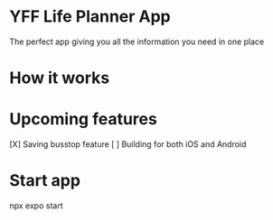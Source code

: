 # YFF Life Planner App
The perfect app giving you all the information you need in one place

# How it works


# Upcoming features
[X] Saving busstop feature
[ ] Building for both iOS and Android

# Start app
npx expo start